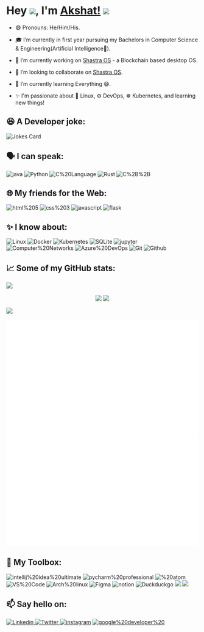# Hey <img src="https://user-images.githubusercontent.com/69577224/156870390-55054de5-0028-461d-8ac7-23b444fa3ff2.gif" width="35px">, I'm [Akshat!](https://bit.ly/3JGFlvJ) <img src="https://github.com/akshatcoder-hash/TheDudeThatCode/blob/master/Assets/Developer.gif" width="75px">

<!--
**akshatcoder-hash/akshatcoder-hash** is a ✨ _special_ ✨ repository because its `README.md` (this file) appears on your GitHub profile. 

Here are some ideas to get you started:-->

- 😄 Pronouns: He/Him/His.

- 🎓 I’m currently in first year pursuing my Bachelors in Computer Science & Engineering(Artificial Intelligence🤖).
- 🔭 I’m currently working on <a href = "https://gitlab.com/shastraos/shastraos">Shastra OS</a> - a Blockchain based desktop OS.
-  👯 I’m looking to collaborate on <a href = "https://gitlab.com/shastraos/shastraos">Shastra OS</a>.
- 🌱 I’m currently learning Everything 😅.
- ✨ I'm passionate about 🐧 Linux, ⚙️ DevOps, ☸️ Kubernetes, and learning new things!

## 😆 A Developer joke:

<!-- Markdown -->

![Jokes Card](https://readme-jokes.vercel.app/api?theme=ayu-mirage)
<!-- 👯 I’m looking to collaborate on [Linkedin](https://www.linkedin.com/in/akshatcoder/).-->
<!-- 🤔 I’m looking for help with ... -->
## 🗣️ I can speak:
![java](https://img.shields.io/badge/-java-black?logo=Java&logoColor=f95704&style=for-the-badge)
![Python](https://img.shields.io/badge/-Python-ffc700?logo=Python&logoColor=2e8517&style=for-the-badge)
![C%20Language](https://img.shields.io/badge/-C%20Language-black?logo=Codio&style=for-the-badge)
![Rust](https://img.shields.io/badge/-Rust-black?style=for-the-badge&logo=Rust&logoColor=e9b302)
![C%2B%2B](https://img.shields.io/badge/-C%2B%2B-white?logo=C%2B%2B&logoColor=blue&style=for-the-badge)

## 🌐 My friends for the Web:
![html%205](https://img.shields.io/badge/-html%205-white?logo=HTML5&logoColor=ef310d&style=for-the-badge)
![css%203](https://img.shields.io/badge/-css%203-white?logo=CSS3&logoColor=ef310d&style=for-the-badge)
![javascript](https://img.shields.io/badge/-javascript-yellow?logo=JavaScript&logoColor=black&style=for-the-badge)
![flask](https://img.shields.io/badge/Flask-000000.svg?style=for-the-badge&logo=Flask&logoColor=yellow)


## ✨ I know about:
![Linux](https://img.shields.io/badge/-Linux-darkcyan?logo=Linux&logoColor=black&style=for-the-badge)
![Docker](https://img.shields.io/badge/-Docker-blue?logo=Docker&logoColor=white&style=for-the-badge)
![Kubernetes](https://img.shields.io/badge/-Kubernetes-blue?logo=Kubernetes&logoColor=fafafa&style=for-the-badge)
![SQLite](https://img.shields.io/badge/sqlite-%2307405e.svg?style=for-the-badge&logo=sqlite&logoColor=white)
![jupyter](https://img.shields.io/badge/-jupyter-f65b09?logo=Jupyter&logoColor=black&style=for-the-badge)
![Computer%20Networks](https://img.shields.io/badge/-Computer%20Networks-069bf1?logo=Fastlane&logoColor=crimson&style=for-the-badge)
![Azure%20DevOps](https://img.shields.io/badge/-Azure%20DevOps-027dc3?logo=Azure%20DevOps&logoColor=white&style=for-the-badge)
![Git](https://img.shields.io/badge/-Git-white?logo=Git&logoColor=f01313&style=for-the-badge)
![Github](https://img.shields.io/badge/-Github-black?logo=GitHub&logoColor=white&style=for-the-badge)

## 📈 Some of my GitHub stats:       


![](https://komarev.com/ghpvc/?username=akshatcoder-hash&style=flat-square)





<div align="center">

<img width="400px" src="https://github-readme-stats.vercel.app/api?username=akshatcoder-hash&custom_title=Akshat's+GitHub+stats&show_icons=true&&hide_border=true&count_private=true&bg_color=00000000&title_color=ff7a0d&text_color=F6C819&icon_color=ffb300&cache_seconds=1800" />
<img width="400px" src="https://github-readme-streak-stats.herokuapp.com/?user=akshatcoder-hash&background=00000000&hide_border=true&stroke=F6C819&ring=ff960d&fire=ffd500&currStreakNum=ff7a0d&sideNums=ff7a0d&currStreakLabel=F6C819&sideLabels=F6C819&dates=F6C819" />
  
</div> 

<img src="https://activity-graph.herokuapp.com/graph?username=akshatcoder-hash&theme=react-dark&bg_color=00000000&color=ff7a0d&line=ffb300&point=ff7a0d&area=true&hide_border=true&area_color=F6C819"><br>


![ ](https://github.com/akshatcoder-hash/github-stats/blob/master/generated/overview.svg)
![ ](https://github.com/akshatcoder-hash/github-stats/blob/master/generated/languages.svg)




## 🧰 My Toolbox:
![intellij%20idea%20ultimate](https://img.shields.io/badge/-intellij%20idea%20ultimate-black?logo=IntelliJ%20IDEA&logoColor=dc14d0&style=for-the-badge)
![pycharm%20professional](https://img.shields.io/badge/-pycharm%20professional-ffc900?logo=PyCharm&logoColor=348a13&style=for-the-badge)
![%20atom](https://img.shields.io/badge/-%20atom-f6a376?logo=Atom&logoColor=black&style=for-the-badge)
![VS%20Code](https://img.shields.io/badge/-VS%20Code-black?logo=Visual%20Studio%20Code&logoColor=059df4&style=for-the-badge)
![Arch%20linux](https://img.shields.io/badge/-Arch%20linux-blue?style=for-the-badge&logo=Arch%20Linux&logoColor=white)
![Figma](https://img.shields.io/badge/-Figma-ff2e52?logo=Figma&logoColor=efbc06&style=for-the-badge)
![notion](https://img.shields.io/badge/-notion-black?logo=Notion&logoColor=white&style=for-the-badge)
![Duckduckgo](https://img.shields.io/badge/-Duckduckgo-orange?logo=DuckDuckGo&logoColor=black&style=for-the-badge)
![](https://img.shields.io/badge/--f65804?style=for-the-badge&logo=Ubuntu&logoColor=white)
![](https://img.shields.io/badge/--purple?logo=Firefox&style=for-the-badge)

## 📫 Say hello on: 
<a href="https://www.linkedin.com/in/akshatcoder/">
<img alt="Linkedin" src="https://img.shields.io/badge/-Linkedin-f2f478?logo=LinkedIn&logoColor=2a6f96&style=for-the-badge">
 </a>
 <a href="https://twitter.com/akshatcoderhash">
<img alt="Twitter" src="https://img.shields.io/badge/-Twitter-blue?logo=Twitter&logoColor=white&style=for-the-badge"> </a>
<a href="https://www.instagram.com/akshatsharma_3.14/">
<img alt="instagram" src="https://camo.githubusercontent.com/f0800d21a45991e342e1ff4577180882cb6c348ac5c73167ad710ed207683cb5/68747470733a2f2f696d672e736869656c64732e696f2f62616467652f496e7374616772616d2d4534343035462e7376673f7374796c653d666f722d7468652d6261646765266c6f676f3d496e7374616772616d266c6f676f436f6c6f723d7768697465"></a>
<a href = "https://g.dev/akshatcoder"><img alt="google%20developer%20" src="https://img.shields.io/badge/-google%20developer%20-f35902?logo=Google%20Search%20Console&logoColor=white&style=for-the-badge">
</a>

